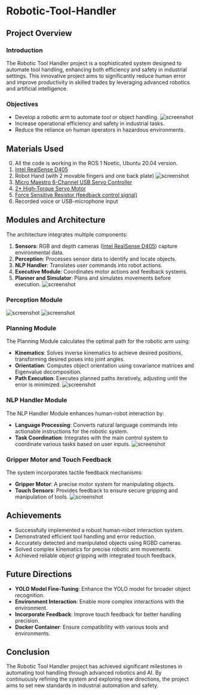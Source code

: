 # Robotic-Tool-Handler
## Project Overview
### Introduction
The Robotic Tool Handler project is a sophisticated system designed to automate tool handling, enhancing both efficiency and safety in industrial settings. This innovative project aims to significantly reduce human error and improve productivity in skilled trades by leveraging advanced robotics and artificial intelligence.

### Objectives
- Develop a robotic arm to automate tool or object handling.
![screenshot](https://github.com/haixizhang/Robotic-Tool-Handler/blob/main/Doc/Objects1.jpg)
- Increase operational efficiency and safety in industrial tasks.
- Reduce the reliance on human operators in hazardous environments.

## Materials Used
0. All the code is working in the ROS 1 Noetic, Ubuntu 20.04 version.
1. [Intel RealSense D405](https://www.intelrealsense.com/depth-camera-d405/)
2. Robot Hand (with 2 movable fingers and one back plate)
![screenshot](https://github.com/haixizhang/Robotic-Tool-Handler/blob/main/Doc/Robot.jpg)
3. [Micro Maestro 6-Channel USB Servo Controller](https://www.pololu.com/product/1350)
4. [2* High-Torque Servo Motor](https://www.pololu.com/product/3429)
5. [Force Sensitive Resistor (feedback control signal)](https://cdn-learn.adafruit.com/downloads/pdf/force-sensitive-resistor-fsr.pdf)
6. Recorded voice or USB-microphone input

## Modules and Architecture
The architecture integrates multiple components:
1. **Sensors**: RGB and depth cameras ([Intel RealSense D405](https://www.intelrealsense.com/depth-camera-d405/)) capture environmental data.
2. **Perception**: Processes sensor data to identify and locate objects.
3. **NLP Handler**: Translates user commands into robot actions.
4. **Executive Module**: Coordinates motor actions and feedback systems.
5. **Planner and Simulator**: Plans and simulates movements before execution.
![screenshot](https://github.com/haixizhang/Robotic-Tool-Handler/blob/main/Doc/arch.png)


### Perception Module
![screenshot](https://github.com/haixizhang/Robotic-Tool-Handler/blob/main/Doc/perception.png)
![screenshot](https://github.com/haixizhang/Robotic-Tool-Handler/blob/main/Doc/yolo.png)

### Planning Module
The Planning Module calculates the optimal path for the robotic arm using:
- **Kinematics**: Solves inverse kinematics to achieve desired positions, transforming desired poses into joint angles.
- **Orientation**: Computes object orientation using covariance matrices and Eigenvalue decomposition.
- **Path Execution**: Executes planned paths iteratively, adjusting until the error is minimized.
![screenshot](https://github.com/haixizhang/Robotic-Tool-Handler/blob/main/Doc/plan.png)

### NLP Handler Module
The NLP Handler Module enhances human-robot interaction by:
- **Language Processing**: Converts natural language commands into actionable instructions for the robotic system.
- **Task Coordination**: Integrates with the main control system to coordinate various tasks based on user inputs.
![screenshot](https://github.com/haixizhang/Robotic-Tool-Handler/blob/main/Doc/nlp.png)

### Gripper Motor and Touch Feedback
The system incorporates tactile feedback mechanisms:
- **Gripper Motor**: A precise motor system for manipulating objects.
- **Touch Sensors**: Provides feedback to ensure secure gripping and manipulation of tools.
![screenshot](https://github.com/haixizhang/Robotic-Tool-Handler/blob/main/Doc/motor.png)

## Achievements
- Successfully implemented a robust human-robot interaction system.
- Demonstrated efficient tool handling and error reduction.
- Accurately detected and manipulated objects using RGBD cameras.
- Solved complex kinematics for precise robotic arm movements.
- Achieved reliable object gripping with integrated touch feedback.

## Future Directions
- **YOLO Model Fine-Tuning**: Enhance the YOLO model for broader object recognition.
- **Environment Interaction**: Enable more complex interactions with the environment.
- **Incorporate Feedback**: Improve touch feedback for better handling precision.
- **Docker Container**: Ensure compatibility with various tools and environments.

## Conclusion
The Robotic Tool Handler project has achieved significant milestones in automating tool handling through advanced robotics and AI. By continuously refining the system and exploring new directions, the project aims to set new standards in industrial automation and safety.

